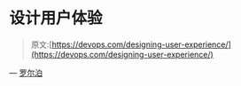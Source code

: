 # 设计用户体验

> 原文:[https://devops.com/designing-user-experience/](https://devops.com/designing-user-experience/)

— [罗尔泊](https://devops.com/author/breselman/)
